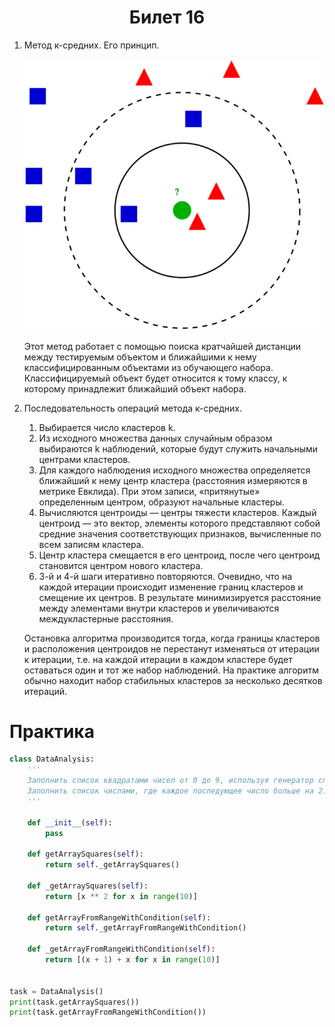 <h1 align='center'>Билет 16</h1>

1. Метод к-средних. Его принцип.

    ![Метод k-ближайших соседей (K-Nearest Neighbors)](../assets/img/K-Nearest_Neighbors.png)

    Этот метод работает с помощью поиска кратчайшей дистанции между тестируемым объектом и ближайшими к нему классифицированным объектами из обучающего набора. Классифицируемый объект будет относится к тому классу, к которому принадлежит ближайший объект набора.

2. Последовательность операций метода к-средних.

    1. Выбирается число кластеров k.
    2. Из исходного множества данных случайным образом выбираются k наблюдений, которые будут служить начальными центрами кластеров.
    3. Для каждого наблюдения исходного множества определяется ближайший к нему центр кластера (расстояния измеряются в метрике Евклида). При этом записи, «притянутые» определенным центром, образуют начальные кластеры.
    4. Вычисляются центроиды — центры тяжести кластеров. Каждый центроид — это вектор, элементы которого представляют собой средние значения соответствующих признаков, вычисленные по всем записям кластера.
    5. Центр кластера смещается в его центроид, после чего центроид становится центром нового кластера.
    6. 3-й и 4-й шаги итеративно повторяются. Очевидно, что на каждой итерации происходит изменение границ кластеров и смещение их центров. В результате минимизируется расстояние между элементами внутри кластеров и увеличиваются междукластерные расстояния.

    Остановка алгоритма производится тогда, когда границы кластеров и расположения центроидов не перестанут изменяться от итерации к итерации, т.е. на каждой итерации в каждом кластере будет оставаться один и тот же набор наблюдений. На практике алгоритм обычно находит набор стабильных кластеров за несколько десятков итераций.

# Практика

```python
class DataAnalysis:
    '''
    Заполнить список квадратами чисел от 0 до 9, используя генератор списка.
    Заполнить список числами, где каждое последующее число больше на 2.
    '''

    def __init__(self):
        pass

    def getArraySquares(self):
        return self._getArraySquares()

    def _getArraySquares(self):
        return [x ** 2 for x in range(10)]

    def getArrayFromRangeWithCondition(self):
        return self._getArrayFromRangeWithCondition()

    def _getArrayFromRangeWithCondition(self):
        return [(x + 1) + x for x in range(10)]


task = DataAnalysis()
print(task.getArraySquares())
print(task.getArrayFromRangeWithCondition())
```
